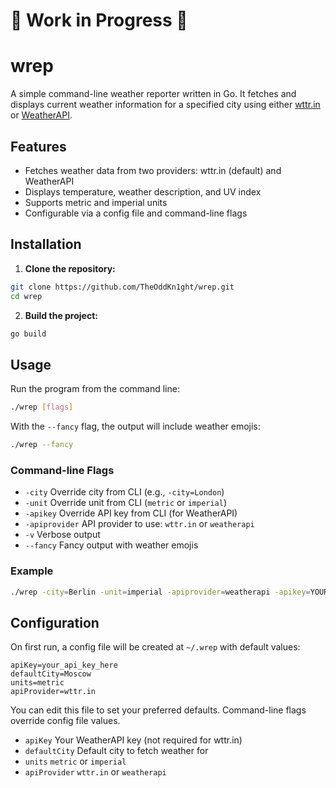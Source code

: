  # 🚧 Work in Progress 🚧
 
 # wrep

A simple command-line weather reporter written in Go. It fetches and displays current weather information for a specified city using either [wttr.in](https://wttr.in) or [WeatherAPI](https://www.weatherapi.com/).

## Features
- Fetches weather data from two providers: wttr.in (default) and WeatherAPI
- Displays temperature, weather description, and UV index
- Supports metric and imperial units
- Configurable via a config file and command-line flags

## Installation

1. **Clone the repository:**
```sh
git clone https://github.com/TheOddKn1ght/wrep.git
cd wrep
```
2. **Build the project:**
```sh
go build
```

## Usage

Run the program from the command line:
```sh
./wrep [flags]
```

With the `--fancy` flag, the output will include weather emojis:
```sh
./wrep --fancy
```

### Command-line Flags
- `-city`         Override city from CLI (e.g., `-city=London`)
- `-unit`         Override unit from CLI (`metric` or `imperial`)
- `-apikey`       Override API key from CLI (for WeatherAPI)
- `-apiprovider`  API provider to use: `wttr.in` or `weatherapi`
- `-v`            Verbose output
- `--fancy`       Fancy output with weather emojis

### Example
```sh
./wrep -city=Berlin -unit=imperial -apiprovider=weatherapi -apikey=YOUR_API_KEY
```

## Configuration

On first run, a config file will be created at `~/.wrep` with default values:
```
apiKey=your_api_key_here
defaultCity=Moscow
units=metric
apiProvider=wttr.in
```
You can edit this file to set your preferred defaults. Command-line flags override config file values.

- `apiKey`      Your WeatherAPI key (not required for wttr.in)
- `defaultCity` Default city to fetch weather for
- `units`       `metric` or `imperial`
- `apiProvider` `wttr.in` or `weatherapi`

